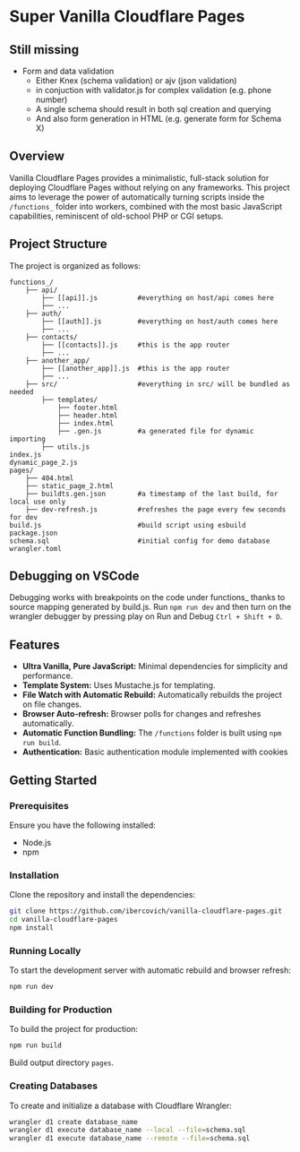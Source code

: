 # Super Vanilla Cloudflare Pages

## Still missing

- Form and data validation
  - Either Knex (schema validation) or ajv (json validation)
  - in conjuction with validator.js for complex validation (e.g. phone number)
  - A single schema should result in both sql creation and querying
  - And also form generation in HTML (e.g. generate form for Schema X)

## Overview

Vanilla Cloudflare Pages provides a minimalistic, full-stack solution for deploying Cloudflare Pages without relying on any frameworks. This project aims to leverage the power of automatically turning scripts inside the `/functions_` folder into workers, combined with the most basic JavaScript capabilities, reminiscent of old-school PHP or CGI setups.

## Project Structure

The project is organized as follows:

```
functions_/
    ├── api/
        ├── [[api]].js          #everything on host/api comes here
        ├── ...
    ├── auth/
        ├── [[auth]].js         #everything on host/auth comes here
        ├── ...
    ├── contacts/
        ├── [[contacts]].js     #this is the app router
        ├── ...
    ├── another_app/
        ├── [[another_app]].js  #this is the app router
        ├── ...
    ├── src/                    #everything in src/ will be bundled as needed
        ├── templates/
            ├── footer.html
            ├── header.html
            ├── index.html
            ├── .gen.js         #a generated file for dynamic importing
        ├── utils.js
index.js
dynamic_page_2.js
pages/
    ├── 404.html
    ├── static_page_2.html
    ├── buildts.gen.json        #a timestamp of the last build, for local use only
    ├── dev-refresh.js          #refreshes the page every few seconds for dev
build.js                        #build script using esbuild
package.json
schema.sql                      #initial config for demo database
wrangler.toml
```

## Debugging on VSCode

Debugging works with breakpoints on the code under functions\_ thanks to source mapping generated by build.js. Run `npm run dev` and then turn on the wrangler debugger by pressing play on Run and Debug `Ctrl + Shift + D`.

## Features

- **Ultra Vanilla, Pure JavaScript:** Minimal dependencies for simplicity and performance.
- **Template System:** Uses Mustache.js for templating.
- **File Watch with Automatic Rebuild:** Automatically rebuilds the project on file changes.
- **Browser Auto-refresh:** Browser polls for changes and refreshes automatically.
- **Automatic Function Bundling:** The `/functions` folder is built using `npm run build`.
- **Authentication:** Basic authentication module implemented with cookies

## Getting Started

### Prerequisites

Ensure you have the following installed:

- Node.js
- npm

### Installation

Clone the repository and install the dependencies:

```sh
git clone https://github.com/ibercovich/vanilla-cloudflare-pages.git
cd vanilla-cloudflare-pages
npm install
```

### Running Locally

To start the development server with automatic rebuild and browser refresh:

```sh
npm run dev
```

### Building for Production

To build the project for production:

```sh
npm run build
```

Build output directory `pages`.

### Creating Databases

To create and initialize a database with Cloudflare Wrangler:

```sh
wrangler d1 create database_name
wrangler d1 execute database_name --local --file=schema.sql
wrangler d1 execute database_name --remote --file=schema.sql
```
